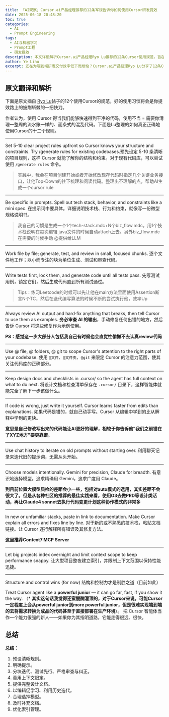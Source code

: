 ```yaml
---
title: 「AI观察」Cursor.ai产品经理推荐的12条军规告诉你如何使用Cursor研发提效
date: 2025-06-18 20:48:20
toc: true
categories:
  - AI
  - Prompt Engineering
tags:
  - AI与机器学习
  - Prompt工程
  - 研发提效
description: 本文详细解析Cursor.ai产品经理Ryo Lu推荐的12条Cursor使用规范，旨在帮助开发者和产品经理掌握AI编码工具的正确姿势，从而显著提升研发效率、优化代码质量，并有效规避常见误区。适合所有希望通过AI提效的专业人士阅读。
author: Ye Lihu
excerpt: 还在为端到端研发交付效率低下而烦恼？Cursor.ai产品经理Ryo Lu分享了12条Cursor使用军规，助你告别面条式代码，高效产出干净代码，全面提升研发效能。立即学习这些实战技巧，让Cursor成为你提效路上的快刀！
---
```

## 原文翻译和解析

下面是原文摘自 [Ryo Lu](https://x.com/ryolu_/status/1914384195138511142)帖子的12个使用Cursor的规范，好的使用习惯将会是你提效路上的披荆斩棘的一把快刀。

作者认为，使用 Cursor 得当我们能够快速得到干净的代码，使用不当 = 需要你清理一整周的流水账一样的、面条式的混乱代码。下面是Lu整理的如何真正正确地使用Cursor的十二个规则。



---

Set 5-10 clear project rules upfront so Cursor knows your structure and constraints. Try /generate rules for existing codebases.预先设定 5-10 条清晰的项目规则，这样 Cursor 就能了解你的结构和约束。对于现有代码库，可以尝试使用 `/generate rules` 命令。

> 实践中，我会在项目创建开始或者开始修改现存代码时指定几个关键业务接口，让他Top-Down的往下梳理和阅读代码。整理出不理解的点，帮助AI生成一个cursor rule

---



Be specific in prompts. Spell out tech stack, behavior, and constraints like a mini spec. 在提示词中要具体。详细说明技术栈、行为和约束，就像写一份微型规格说明书。

> 我自己的习惯是生成一个1个tech-stack.mdc+N个biz_flow.mdc，用1个技术栈说明在每次编辑.java文件的时候自动attach上去。另外biz_flow.mdc在需要的时候手动 @提供给LLM



---

Work file by file; generate, test, and review in small, focused chunks. 逐个文件地工作；以小而专注的块为单位生成、测试和审查代码。



---

Write tests first, lock them, and generate code until all tests pass. 先写测试用例，锁定它们，然后生成代码直到所有测试通过。

> Tips：练习Leetcode的时候可以先让他在main方法里面使用Assertion断言N个TC，然后在迭代编写算法的时候不断的尝试执行他，效率Up





---

Always review AI output and hard‑fix anything that breaks, then tell Cursor to use them as examples. **务必审查 AI 的输出**，手动修复任何出错的地方，然后告诉 Cursor 将这些修复作为示例使用。

**PS：感觉这一步大部分人包括我自己有时候也会直觉性偷懒不去认真review代码**



---

Use @ file, @ folders, @ git to scope Cursor's attention to the right parts of your codebase. 使用 `@文件`、`@文件夹`、`@git` 来限定 Cursor 的注意力范围，使其关注代码库的正确部分。



---

Keep design docs and checklists in .cursor/ so the agent has full context on what to do next. 将设计文档和检查清单保存在 `.cursor/` 目录下，这样智能体就能完全了解下一步该做什么。



---

If code is wrong, just write it yourself. Cursor learns faster from edits than explanations. 如果代码是错的，就自己动手写。Cursor 从编辑中学到的比从解释中学到的更快。

**意思是自己修改写出来的代码能让AI更好的理解，相较于你告诉他"我们之前错在了XYZ地方"要更靠谱**。



---

Use chat history to iterate on old prompts without starting over. 利用聊天记录来迭代旧的提示词，无需从头开始。



---

Choose models intentionally. Gemini for precision, Claude for breadth. 有意识地选择模型。追求精确用 Gemini，追求广度用 Claude。

**到目前位置大模型质检的差距会小一些，包括对auto模式的选用，其实差距不会很大了。但是从各种社区的推荐的最佳实践来看，使用O3去做PRD等设计类活动，再让Claude4 sonnet去执行代码变更计划这种协作模式的非常多**



---

In new or unfamiliar stacks, paste in link to documentation. Make Cursor explain all errors and fixes line by line. 对于新的或不熟悉的技术栈，粘贴文档链接。让 Cursor 逐行解释所有错误及其修复方法。

**这里推荐Context7 MCP Server**



---

Let big projects index overnight and limit context scope to keep performance snappy. 让大型项目整夜建立索引，并限制上下文范围以保持性能迅捷。





---



Structure and control wins (for now)
结构和控制力才是制胜之道（目前如此）

Treat Cursor agent like a **powerful junior** — it can go far, fast, if you show it the way. （* **其实这句话我觉得还蛮醍醐灌顶的，对于Cursor来说，可能Cursor一定程度上会从powerful junior到more powerful junior，但是很难实现端到端的去将需求转换为成品的代码甚至于直接部署在生产环境**）。
把 Cursor 智能体当作一个能力很强的新人——如果你为其指明道路，它能走得很远、很快。

## 总结
**总结：**
1. 预设清晰规则。
2. 明确提示。
3. 分块迭代、测试先行、严格审查与纠正。
4. 善用上下文限定。
5. 提供完整设计文档。
6. 以编辑促学习、利用历史迭代。
7. 合理选择模型。
8. 及时补充文档。
9. 优化索引管理。